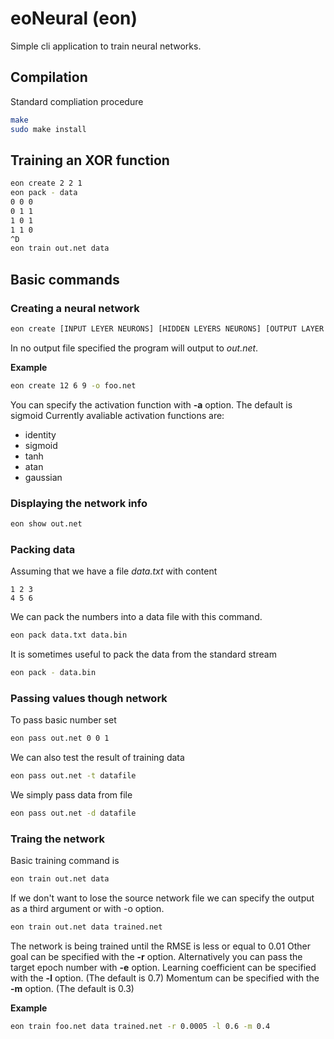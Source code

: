 # eoNeural (eon)

Simple cli application to train neural networks.

## Compilation

Standard compliation procedure

```bash
make
sudo make install
```

## Training an XOR function

```bash
eon create 2 2 1
eon pack - data
0 0 0
0 1 1
1 0 1
1 1 0
^D
eon train out.net data
```

## Basic commands

### Creating a neural network

```bash
eon create [INPUT LEYER NEURONS] [HIDDEN LEYERS NEURONS] [OUTPUT LAYER NEURONS] -o [OUTPUT NETWORK]
```

In no output file specified the program will output to *out.net*.

**Example**

```bash
eon create 12 6 9 -o foo.net
```

You can specify the activation function with **-a** option. The default is sigmoid
Currently avaliable activation functions are:

+ identity
+ sigmoid
+ tanh
+ atan
+ gaussian

### Displaying the network info

```bash
eon show out.net
```

### Packing data

Assuming that we have a file *data.txt*
with content

```
1 2 3
4 5 6
```

We can pack the numbers into a data file with this command.

```bash
eon pack data.txt data.bin
```

It is sometimes useful to pack the data from the standard stream

```bash
eon pack - data.bin
```

### Passing values though network

To pass basic number set

```bash
eon pass out.net 0 0 1
```

We can also test the result of training data

```bash
eon pass out.net -t datafile
```

We simply pass data from file

```bash
eon pass out.net -d datafile
```

### Traing the network

Basic training command is

```bash
eon train out.net data
```

If we don't want to lose the source network file
we can specify the output as a third argument or with -o option.

```bash
eon train out.net data trained.net
```

The network is being trained until the RMSE is less or equal to 0.01
Other goal can be specified with the **-r** option.
Alternatively you can pass the target epoch number with **-e** option.
Learning coefficient can be specified with the **-l** option. (The default is 0.7)
Momentum can be specified with the **-m** option. (The default is 0.3)

**Example**

```bash
eon train foo.net data trained.net -r 0.0005 -l 0.6 -m 0.4
```


